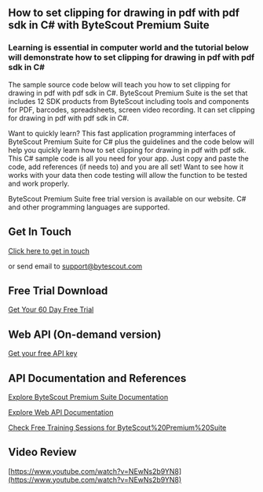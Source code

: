## How to set clipping for drawing in pdf with pdf sdk in C# with ByteScout Premium Suite

### Learning is essential in computer world and the tutorial below will demonstrate how to set clipping for drawing in pdf with pdf sdk in C#

The sample source code below will teach you how to set clipping for drawing in pdf with pdf sdk in C#. ByteScout Premium Suite is the set that includes 12 SDK products from ByteScout including tools and components for PDF, barcodes, spreadsheets, screen video recording. It can set clipping for drawing in pdf with pdf sdk in C#.

Want to quickly learn? This fast application programming interfaces of ByteScout Premium Suite for C# plus the guidelines and the code below will help you quickly learn how to set clipping for drawing in pdf with pdf sdk. This C# sample code is all you need for your app. Just copy and paste the code, add references (if needs to) and you are all set! Want to see how it works with your data then code testing will allow the function to be tested and work properly.

ByteScout Premium Suite free trial version is available on our website. C# and other programming languages are supported.

## Get In Touch

[Click here to get in touch](https://bytescout.zendesk.com/hc/en-us/requests/new?subject=ByteScout%20Premium%20Suite%20Question)

or send email to [support@bytescout.com](mailto:support@bytescout.com?subject=ByteScout%20Premium%20Suite%20Question) 

## Free Trial Download

[Get Your 60 Day Free Trial](https://bytescout.com/download/web-installer?utm_source=github-readme)

## Web API (On-demand version)

[Get your free API key](https://pdf.co/documentation/api?utm_source=github-readme)

## API Documentation and References

[Explore ByteScout Premium Suite Documentation](https://bytescout.com/documentation/index.html?utm_source=github-readme)

[Explore Web API Documentation](https://pdf.co/documentation/api?utm_source=github-readme)

[Check Free Training Sessions for ByteScout%20Premium%20Suite](https://academy.bytescout.com/)

## Video Review

[https://www.youtube.com/watch?v=NEwNs2b9YN8](https://www.youtube.com/watch?v=NEwNs2b9YN8)